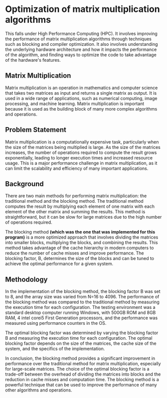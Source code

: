 
# Optimization of matrix multiplication algorithms

This falls under High Performance Computing (HPC). It involves improving the performance of matrix multiplication algorithms through techniques such as blocking and compiler optimization. It also involves understanding the underlying hardware architecture and how it impacts the performance of the algorithm, and finding ways to optimize the code to take advantage of the hardware's features.

## Matrix Multiplication

Matrix multiplication is an operation in mathematics and computer science that takes two matrices as input and returns a single matrix as output. It is used in a wide range of applications, such as numerical computing, image processing, and machine learning. Matrix multiplication is important because it is used as the building block of many more complex algorithms and operations.

## Problem Statement

Matrix multiplication is a computationally expensive task, particularly when the size of the matrices being multiplied is large. As the size of the matrices increases, the number of operations required to compute the result grows exponentially, leading to longer execution times and increased resource usage. This is a major performance challenge in matrix multiplication, as it can limit the scalability and efficiency of many important applications.

## Background

There are two main methods for performing matrix multiplication: the traditional method and the blocking method. The traditional method computes the result by multiplying each element of one matrix with each element of the other matrix and summing the results. This method is straightforward, but it can be slow for large matrices due to the high number of operations required.

The blocking method **(which was the one that was implemented for this program)** is a more optimized approach that involves dividing the matrices into smaller blocks, multiplying the blocks, and combining the results. This method takes advantage of the cache hierarchy in modern computers to reduce the number of cache misses and improve performance. The blocking factor, B, determines the size of the blocks and can be tuned to achieve the optimal performance for a given system.

## Methodology

In the implementation of the blocking method, the blocking factor B was set to 8, and the array size was varied from N=16 to 4096. The performance of the blocking method was compared to the traditional method by measuring the execution time for each configuration. The testing environment was a standard desktop computer running Windows, with 500GB ROM and 8GB RAM, 4 intel corei5 First Generation processors, and the performance was measured using performance counters in the OS.

The optimal blocking factor was determined by varying the blocking factor B and measuring the execution time for each configuration. The optimal blocking factor depends on the size of the matrices, the cache size of the system, and the specifics of the implementation.

In conclusion, the blocking method provides a significant improvement in performance over the traditional method for matrix multiplication, especially for large-scale matrices. The choice of the optimal blocking factor is a trade-off between the overhead of dividing the matrices into blocks and the reduction in cache misses and computation time. The blocking method is a powerful technique that can be used to improve the performance of many other algorithms and operations.
